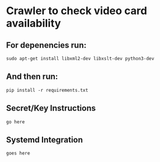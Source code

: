 # Crawler to check video card availability

## For depenencies run:

`sudo apt-get install libxml2-dev libxslt-dev python3-dev`

## And then run:

`pip install -r requirements.txt`

## Secret/Key Instructions

`go here`

## Systemd Integration 

`goes here`